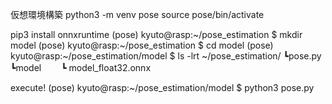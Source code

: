 仮想環境構築
python3 -m venv pose
source pose/bin/activate

pip3 install onnxruntime
(pose) kyuto@rasp:~/pose_estimation $ mkdir model
(pose) kyuto@rasp:~/pose_estimation $ cd model
(pose) kyuto@rasp:~/pose_estimation/model $ ls -lrt
~/pose_estimation/
┗pose.py
┗model
　　┗ model_float32.onnx

execute!
(pose) kyuto@rasp:~/pose_estimation/model $ python3 pose.py
